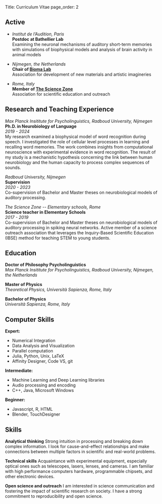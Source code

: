 Title: Curriculum Vitae
page_order: 2

## Active 

- _Institut de l’Audition, Paris_ <br> __Postdoc at Bathellier Lab__ <br> Examining the neuronal mechanisms of auditory short-term memories with simulations of biophysical models and analysis of brain activity in animal models

- _Nijmegen, the Netherlands_ <br> __Chair of [Bioma Lab](https://www.biomalab.nl)__ <br> Association for development of new materials and artistic imagineries

- _Rome, Italy_ <br> __Member of [The Science Zone](https://thesciencezoneblog.wordpress.com)__ <br> Association for scientific education and outreach

## Research and Teaching Experience

_Max Planck Insititute for Psycholinguistics, Radboud University, Nijmegen_ <br>
__Ph.D. in Neurobiology of Language__ <br>
_2019 - 2024_ <br>
My research examined a biophysical model of word recognition during speech. I investigated the role of cellular level processes in learning and recalling word memories. The work combines insights from computational neuroscience with experimental evidence in word recognition. The result of my study is a mechanistic hypothesis concerning the link between human neurobiology and the human capacity to process complex sequences of sounds.

_Radboud University, Nijmegen_ <br>
__Supervision__ <br> 
_2020 - 2023_ <br>
Co-supervision of Bachelor and Master theses on neurobiological models of auditory processing.

_The Science Zone -- Elementary schools, Rome_ <br>
__Science teacher in Elementary Schools__ <br>
_2017 - 2019_ <br>
Co-supervision of Bachelor and Master theses on neurobiological models of auditory processing in spiking neural networks.
Active member of a science outreach association that leverages the Inquiry-Based Scientific Education (IBSE) method for teaching STEM to young students.

## Education

__Doctor of Philosophy Psycholinguistics__ <br>
_Max Planck Insititute for Psycholinguistics, Radboud University, Nijmegen, the Netherlands_

__Master of Physics__ <br> _Theoretical Physics, Università Sapienza, Rome, Italy_

__Bachelor of Physics__ <br> _Università Sapienza, Rome, Italy_

## Computer Skills

__Expert:__

- Numerical Integration
- Data Analysis and Visualization
- Parallel computation
- Julia, Python, Unix, LaTeX
- Affinity Designer, Code VS, git

__Intermediate:__ 

- Machine Learning and Deep Learning libraries
- Audio processing and encoding
- C++, Java, Microsoft Windows

__Beginner:__

- Javascript, R, HTML
- Blender, TouchDesigner

## Skills

__Analytical thinking__
Strong intuition in processing and breaking down complex information. I look for cause-and-effect relationships and make connections between multiple factors in scientific and real-world problems. 

__Technical skills__
Acquaintance with experimental equipment, especially optical ones such as telescopes, lasers, lenses, and cameras. I am familiar with high performance computers hardware, programmable chipsets, and other electronic devices. 

__Open science and outreach__
I am interested in science communication and fostering the impact of scientific research on society. I have a strong commitment to reproducibility and open science.

